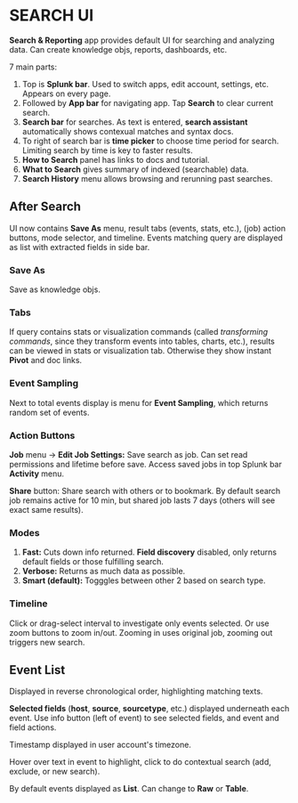 # SEARCH UI

**Search & Reporting** app provides default UI for searching and analyzing data. Can create knowledge objs, reports, dashboards, etc.

7 main parts:

1. Top is **Splunk bar**. Used to switch apps, edit account, settings, etc. Appears on every page.
2. Followed by **App bar** for navigating app. Tap **Search** to clear current search.
3. **Search bar** for searches. As text is entered, **search assistant** automatically shows contexual matches and syntax docs.
4. To right of search bar is **time picker** to choose time period for search. Limiting search by time is key to faster results.
5. **How to Search** panel has links to docs and tutorial.
6. **What to Search** gives summary of indexed (searchable) data.
7. **Search History** menu allows browsing and rerunning past searches.

## After Search

UI now contains **Save As** menu, result tabs (events, stats, etc.), (job) action buttons, mode selector, and timeline. Events matching query are displayed as list with extracted fields in side bar.

### Save As

Save as knowledge objs.

### Tabs

If query contains stats or visualization commands (called _transforming commands_, since they transform events into tables, charts, etc.), results can be viewed in stats or visualization tab. Otherwise they show instant **Pivot** and doc links.

### Event Sampling

Next to total events display is menu for **Event Sampling**, which returns random set of events.

### Action Buttons

**Job** menu -> **Edit Job Settings:** Save search as job. Can set read permissions and lifetime before save. Access saved jobs in top Splunk bar **Activity** menu.

**Share** button: Share search with others or to bookmark. By default search job remains active for 10 min, but shared job lasts 7 days (others will see exact same results).

### Modes

1. **Fast:** Cuts down info returned. **Field discovery** disabled, only returns default fields or those fulfilling search.
2. **Verbose:** Returns as much data as possible.
3. **Smart (default):** Togggles between other 2 based on search type.

### Timeline

Click or drag-select interval to investigate only events selected. Or use zoom buttons to zoom in/out. Zooming in uses original job, zooming out triggers new search.

## Event List

Displayed in reverse chronological order, highlighting matching texts.

**Selected fields** (**host**, **source**, **sourcetype**, etc.) displayed underneath each event. Use info button (left of event) to see selected fields, and event and field actions.

Timestamp displayed in user account's timezone.

Hover over text in event to highlight, click to do contextual search (add, exclude, or new search).

By default events displayed as **List**. Can change to **Raw** or **Table**.
